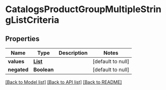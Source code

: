 # CatalogsProductGroupMultipleStringListCriteria
## Properties

Name | Type | Description | Notes
------------ | ------------- | ------------- | -------------
**values** | [**List**](array.md) |  | [default to null]
**negated** | **Boolean** |  | [default to null]

[[Back to Model list]](../README.md#documentation-for-models) [[Back to API list]](../README.md#documentation-for-api-endpoints) [[Back to README]](../README.md)

